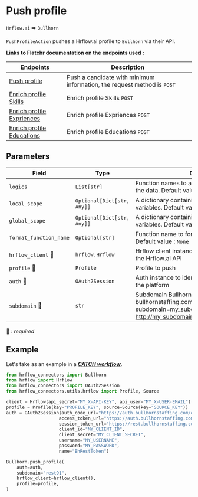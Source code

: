 # Push profile
`Hrflow.ai` :arrow_right: `Bullhorn`

`PushProfileAction` pushes a Hrflow.ai profile to `Bullhorn` via their API.

**Links to Flatchr documentation on the endpoints used :**

| Endpoints | Description |
| --------- | ----------- |
| [Push profile](http://bullhorn.github.io/rest-api-docs) | Push a candidate with minimum information, the request method is `POST` |
| [Enrich profile Skills](http://bullhorn.github.io/rest-api-docs) | Enrich profile Skills `POST` |
| [Enrich profile Expriences](http://bullhorn.github.io/rest-api-docs) | Enrich profile Expriences `POST` |
| [Enrich profile Educations](http://bullhorn.github.io/rest-api-docs) | Enrich profile Educations `POST` |

## Parameters

| Field | Type | Description |
| ----- | ---- | ----------- |
| `logics`  | `List[str]` | Function names to apply as filter before pushing the data. Default value : `[]`        |
| `local_scope`  | `Optional[Dict[str, Any]]` | A dictionary containing the current scope's local variables. Default value : `None`        |
| `global_scope`  | `Optional[Dict[str, Any]]` | A dictionary containing the current scope's global variables. Default value : `None`       |
| `format_function_name`  | `Optional[str]` | Function name to format job before pushing. Default value : `None`        |
| `hrflow_client` :red_circle: | `hrflow.Hrflow` | Hrflow client instance used to communicate with the Hrflow.ai API        |
| `profile` :red_circle: | `Profile` | Profile to push        |
| `auth` :red_circle: | `OAuth2Session` | Auth instance to identify and communicate with the platform        |
| `subdomain` :red_circle: | `str` | Subdomain Bullhorn just before bullhornstaffing.com. For example subdomain=my_subdomain.my in http://my_subdomain.my.bullhornstaffing.com/ABC        |

:red_circle: : *required* 

## Example
Let's take as an example in a [***CATCH workflow***](https://developers.hrflow.ai/docs/workflows#catch-setup).
```python
from hrflow_connectors import Bullhorn
from hrflow import Hrflow
from hrflow_connectors import OAuth2Session
from hrflow_connectors.utils.hrflow import Profile, Source

client = Hrflow(api_secret="MY_X-API-KEY", api_user="MY_X-USER-EMAIL")
profile = Profile(key="PROFILE_KEY", source=Source(key="SOURCE_KEY"))
auth = OAuth2Session(auth_code_url="https://auth.bullhornstaffing.com/oauth/authorize",
                    access_token_url="https://auth.bullhornstaffing.com/oauth/token",
                    session_token_url="https://rest.bullhornstaffing.com/rest-services/login",
                    client_id="MY_CLIENT_ID",
                    client_secret="MY_CLIENT_SECRET",
                    username="MY_USERNAME",
                    password="MY_PASSWORD",
                    name="BhRestToken")

Bullhorn.push_profile(
    auth=auth,
    subdomain="rest91",
    hrflow_client=hrflow_client(),
    profile=profile,
)
```